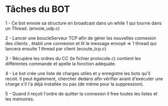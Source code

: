 # Tâches du BOT

1 - Ce bot envoie sa structure en broadcast dans un while 1 qui tourne dans un Thread. (envoie_udp.c)

2 - Lancer une boucleServeur TCP afin de gérer les nouvelles connexion des clients , établi une connexion et lit le message envoyé => 1 thread qui lancera ensuite 1 thread par client (ecoute_tcp.c)

3 - Récupère les ordres du CC (le fichier protocole.c) contient les différentes commande et apelle la fonction adéquate.

4 - Le bot crée une liste de charges utiles et y enregistre les bots qu'il recoit. Il peut également, chercher dedans afin vérifier avant d'exécuter une charge s'il l'a déjà installée ou pas (de même pour la suppression). 

5 - Quand il reçoit l'ordre de quitter la connexion il free toutes les listes et les mémoires.